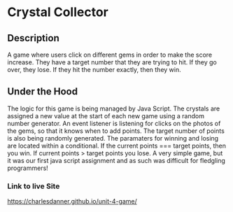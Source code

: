 # Crystal Collector

## Description

A game where users click on different gems in order to make the score increase. They have a target number that they are trying to hit. If they go over, they lose. If they hit the number exactly, then they win.

## Under the Hood

The logic for this game is being managed by Java Script. The crystals are assigned a new value at the start of each new game using a random number generator. An event listener is listening for clicks on the photos of the gems, so that it knows when to add points. The target number of points is also being randomly generated. The paramaters for winning and losing are located within a conditional. If the current points === target points, then you win. If current points > target points you lose. A very simple game, but it was our first java script assignment and as such was difficult for fledgling programmers!

### Link to live Site

https://charlesdanner.github.io/unit-4-game/
